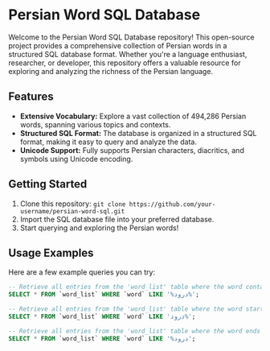 # Persian Word SQL Database

Welcome to the Persian Word SQL Database repository! This open-source project provides a comprehensive collection of Persian words in a structured SQL database format. Whether you're a language enthusiast, researcher, or developer, this repository offers a valuable resource for exploring and analyzing the richness of the Persian language.

## Features

- **Extensive Vocabulary:** Explore a vast collection of 494,286 Persian words, spanning various topics and contexts.
- **Structured SQL Format:** The database is organized in a structured SQL format, making it easy to query and analyze the data.
- **Unicode Support:** Fully supports Persian characters, diacritics, and symbols using Unicode encoding.

## Getting Started

1. Clone this repository: `git clone https://github.com/your-username/persian-word-sql.git`
2. Import the SQL database file into your preferred database.
3. Start querying and exploring the Persian words!

## Usage Examples

Here are a few example queries you can try:

```sql
-- Retrieve all entries from the 'word_list' table where the word contains 'درود' anywhere in the word.
SELECT * FROM `word_list` WHERE `word` LIKE '%درود%';

-- Retrieve all entries from the 'word_list' table where the word starts with 'درود'.
SELECT * FROM `word_list` WHERE `word` LIKE 'درود%';

-- Retrieve all entries from the 'word_list' table where the word ends with 'درود'.
SELECT * FROM `word_list` WHERE `word` LIKE '%درود';
